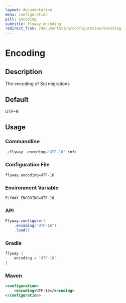 ```yaml
---
layout: documentation
menu: configuration
pill: encoding
subtitle: flyway.encoding
redirect_from: /documentation/configuration/encoding
---
```


# Encoding

## Description
The encoding of Sql migrations

## Default
UTF-8

## Usage

### Commandline
```powershell
./flyway -encoding="UTF-16" info
```

### Configuration File
```properties
flyway.encoding=UTF-16
```

### Environment Variable
```properties
FLYWAY_ENCODING=UTF-16
```

### API
```java
Flyway.configure()
    .encoding("UTF-16")
    .load()
```

### Gradle
```groovy
flyway {
    encoding = 'UTF-16'
}
```

### Maven
```xml
<configuration>
    <encoding>UTF-16</encoding>
</configuration>
```